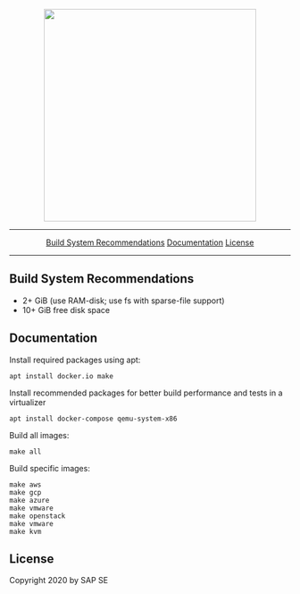 <p align="center">
 <a href="https://www.gardenlinux.io/">
  <img
     src="https://raw.githubusercontent.com/gardenlinux/gardenlinux/master/logo/gardenlinux-logo-black-text.svg"
     width="380"
  />
 </a>
</p>

<hr />
<p align="center">
    <a href="#build-system-recommendations">Build System Recommendations</a>
    <a href="#documentation">Documentation</a>
    <a href="#license">License</a>
</p>
<hr />

## Build System Recommendations

- 2+ GiB (use RAM-disk; use fs with sparse-file support)
- 10+ GiB free disk space

## Documentation

Install required packages using apt:

    apt install docker.io make

Install recommended packages for better build performance and tests in a virtualizer

    apt install docker-compose qemu-system-x86

Build all images:

    make all

Build specific images:

    make aws
    make gcp
    make azure
    make vmware
    make openstack
    make vmware
    make kvm

## License

Copyright 2020 by SAP SE
